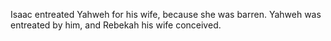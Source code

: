 Isaac entreated Yahweh for his wife, because she was barren. Yahweh was entreated by him, and Rebekah his wife conceived.